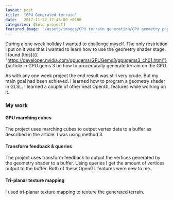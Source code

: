```yaml
---
layout: post
title:  "GPU Generated terrain"
date:   2017-11-22 17:46:00 +0100
categories: [Solo project]
featured_image: "/assets/images/GPU terrain generation/GPU geometry.png"
---
```

During a one week holiday I wanted to challenge myself. The only restriction I put on it was that I wanted to learn how to use the geometry shader stage. I found [this]({{ "https://developer.nvidia.com/gpugems/GPUGems3/gpugems3_ch01.html"}})article in GPU gems 3 on how to procedurally generate terrain on the GPU.

<!--more-->

As with any one week project the end result was still very crude. But my main goal had been achieved. I learned how to program a geometry shader in GLSL. I learned a couple of other neat OpenGL features while working on it.
<h3>My work</h3>
<h4>GPU marching cubes</h4>
The project uses marching cubes to output vertex data to a buffer as described in the article. I was using method 3.
<h4>Transform feedback & queries</h4>
The project uses transform feedback to output the vertices generated by the geometry shader to a buffer. Using queries I get the amount of vertices output to the buffer. Both of these OpenGL features were new to me.
<h4>Tri-planar texture mapping</h4>
I used tri-planar texture mapping to texture the generated terrain.
